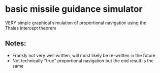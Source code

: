 # basic missile guidance simulator
VERY simple graphical simulation of proportional navigation using the Thales intercept theorem
## Notes:
- Frankly not very well written, will most likely be re-written in the future
- Not technically "true" proportional navigation but the end result is the same
